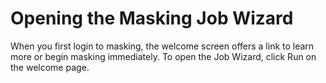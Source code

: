 # Opening the Masking Job Wizard
When you first login to masking, the welcome screen offers a link to learn more
or begin masking immediately. To open the Job Wizard, click Run on the welcome
page.

